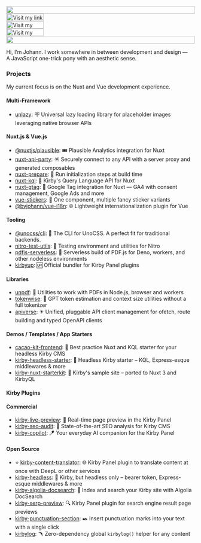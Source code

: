 <picture>
  <source media="(prefers-color-scheme: dark)" srcset="https://github-readme.byjohann.workers.dev?section=top&theme=dark">
  <img src="https://github-readme.byjohann.workers.dev?section=top&theme=light" width="100%" height="20" align="left">
</picture>
<a href="https://byjohann.link">
  <picture>
    <source media="(prefers-color-scheme: dark)" srcset="https://github-readme.byjohann.workers.dev?section=link&i=0&label=Linktree&theme=dark" label="Visit">
    <img src="https://github-readme.byjohann.workers.dev?section=link&i=0&label=Linktree&theme=light" alt="Visit my link tree" width="100" height="20" align="left">
  </picture>
</a>
<img src="data:null;," width="100%" height="0" align="left" alt="">
<a href="https://johannschopplich.com">
  <picture>
    <source media="(prefers-color-scheme: dark)" srcset="https://github-readme.byjohann.workers.dev?section=link&i=1&label=Website&theme=dark" label="Visit">
    <img src="https://github-readme.byjohann.workers.dev?section=link&i=1&label=Website&theme=light" alt="Visit my website" width="100" height="20" align="left">
  </picture>
</a>
<img src="data:null;," width="100%" height="0" align="left" alt="">
<a href="https://www.instagram.com/johannschopplich">
  <picture>
    <source media="(prefers-color-scheme: dark)" srcset="https://github-readme.byjohann.workers.dev?section=link&i=2&label=Instagram&theme=dark">
    <img src="https://github-readme.byjohann.workers.dev?section=link&i=2&label=Instagram&theme=light" alt="Visit my Instagram" width="100" height="20" align="left">
  </picture>
</a>
<img src="data:null;," width="100%" height="0" align="left" alt="">
<picture>
  <source media="(prefers-color-scheme: dark)" srcset="https://github-readme.byjohann.workers.dev?section=bottom&theme=dark">
  <img src="https://github-readme.byjohann.workers.dev?section=bottom&theme=light" alt="" width="100%" height="20">
</picture>

Hi, I’m Johann. I work somewhere in between development and design —<br>
A JavaScript one-trick pony with an aesthetic sense.

### Projects

My current focus is on the Nuxt and Vue development experience.

#### Multi-Framework

- [unlazy](https://unlazy.byjohann.dev): 🪧 Universal lazy loading library for placeholder images leveraging native browser APIs

#### Nuxt.js & Vue.js

- [@nuxtjs/plausible](https://github.com/nuxt-modules/plausible): 🎟️ Plausible Analytics integration for Nuxt
- [nuxt-api-party](https://nuxt-api-party.byjohann.dev): 🪅 Securely connect to any API with a server proxy and generated composables
- [nuxt-prepare](https://nuxt-prepare.byjohann.dev): 🦎 Run initialization steps at build time
- [nuxt-kql](https://nuxt-kql.byjohann.dev): 🫧 Kirby's Query Language API for Nuxt
- [nuxt-gtag](https://github.com/johannschopplich/nuxt-gtag): 🔸 Google Tag integration for Nuxt — GA4 with consent management, Google Ads and more
- [vue-stickers](https://github.com/johannschopplich/vue-stickers): 🍦 One component, multiple fancy sticker variants
- [@byjohann/vue-i18n](https://github.com/johannschopplich/vue-i18n): 🌐 Lightweight internationalization plugin for Vue

#### Tooling

- [@unocss/cli](https://github.com/unocss/unocss/tree/main/packages/cli): 🎨 The CLI for UnoCSS. A perfect fit for traditional backends.
- [nitro-test-utils](https://github.com/johannschopplich/nitro-test-utils): 🧪 Testing environment and utilities for Nitro
- [pdfjs-serverless](https://github.com/johannschopplich/pdfjs-serverless): 🪭 Serverless build of PDF.js for Deno, workers, and other nodeless environments
- [kirbyup](https://github.com/johannschopplich/kirbyup): 🆙 Official bundler for Kirby Panel plugins

#### Libraries

- [unpdf](https://github.com/unjs/unpdf): 📄 Utilities to work with PDFs in Node.js, browser and workers
- [tokenwise](https://github.com/johannschopplich/tokenwise): 📐 GPT token estimation and context size utilities without a full tokenizer
- [apiverse](https://github.com/johannschopplich/apiverse): ✴️ Unified, pluggable API client management for ofetch, route building and typed OpenAPI clients

#### Demos / Templates / App Starters

- [cacao-kit-frontend](https://github.com/johannschopplich/cacao-kit-frontend): 🍫 Best practice Nuxt and KQL starter for your headless Kirby CMS
- [kirby-headless-starter](https://github.com/johannschopplich/kirby-headless-starter): 🦭 Headless Kirby starter – KQL, Express-esque middlewares & more
- [kirby-nuxt-starterkit](https://github.com/johannschopplich/kirby-nuxt-starterkit): 💚 Kirby's sample site – ported to Nuxt 3 and KirbyQL

#### Kirby Plugins

#### Commercial

- [kirby-live-preview](https://kirby.tools/live-preview): 🪩 Real-time page preview in the Kirby Panel
- [kirby-seo-audit](https://kirbyseo.com): 🏃 State-of-the-art SEO analysis for Kirby CMS
- [kirby-copilot](https://kirbycopilot.com): 🪁 Your everyday AI companion for the Kirby Panel

#### Open Source

- ⭐️ [kirby-content-translator](https://github.com/johannschopplich/kirby-content-translator): 🌐 Kirby Panel plugin to translate content at once with DeepL or other services
- [kirby-headless](https://github.com/johannschopplich/kirby-headless): 🦭 Kirby, but headless only – bearer token, Express-esque middlewares & more
- [kirby-algolia-docsearch](https://github.com/johannschopplich/kirby-algolia-docsearch): 🔦 Index and search your Kirby site with Algolia DocSearch
- [kirby-serp-preview](https://github.com/johannschopplich/kirby-serp-preview): 🔍 Kirby Panel plugin for search engine result page previews
- [kirby-punctuation-section](https://github.com/johannschopplich/kirby-punctuation-section): ✒️ Insert punctuation marks into your text with a single click
- [kirbylog](https://github.com/johannschopplich/kirbylog): 🪃 Zero-dependency global `kirbylog()` helper for any content
